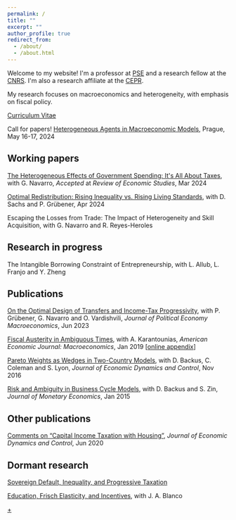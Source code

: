 ```yaml
---
permalink: /
title: ""
excerpt: ""
author_profile: true
redirect_from: 
  - /about/
  - /about.html
---
```


Welcome to my website! I'm a professor at [PSE](https://www.parisschoolofeconomics.eu/en/) and a research fellow at the [CNRS](https://cnrs.fr/en/). I'm also a research affiliate at the [CEPR](https://cepr.org/). 

My research focuses on macroeconomics and heterogeneity, with emphasis on fiscal policy.

[Curriculum Vitae](/files/CV_AxelleFerriere.pdf)

Call for papers! [Heterogeneous Agents in Macroeconomic Models](https://www.cnb.cz/en/economic-research/conferences-seminars-and-workshops/heterogeneous-agents-in-macroeconomic-models/index.html), Prague, May 16-17, 2024


## Working papers

[The Heterogeneous Effects of Government Spending: It's All About Taxes](/files/HEFP_FN_20240301.pdf), with G. Navarro, _Accepted_ at _Review of Economic Studies_, Mar 2024

[Optimal Redistribution: Rising Inequality vs. Rising Living Standards](/files/FGS_202404.pdf), with D. Sachs and P. Grübener, Apr 2024

Escaping the Losses from Trade: The Impact of Heterogeneity and Skill Acquisition, with G. Navarro and R. Reyes-Heroles


## Research in progress

The Intangible Borrowing Constraint of Entrepreneurship, with L. Allub, L. Franjo and Y. Zheng


## Publications

[On the Optimal Design of Transfers and Income-Tax Progressivity](/files/FGNV_Draft_2022.10.pdf), with P. Grübener, G. Navarro and O. Vardishvili, _Journal of Political Economy Macroeconomics_, Jun 2023

[Fiscal Austerity in Ambiguous Times](https://www.aeaweb.org/articles?id=10.1257/mac.20160085), with A. Karantounias, _American Economic Journal: Macroeconomics_, Jan 2019 [[online appendix](/files/fiscal_austerity_online.pdf)]

[Pareto Weights as Wedges in Two-Country Models](https://www.sciencedirect.com/science/article/abs/pii/S0165188916300501), with D. Backus, C. Coleman and S. Lyon, _Journal of Economic Dynamics and Control_, Nov 2016

[Risk and Ambiguity in Business Cycle Models](https://www.sciencedirect.com/science/article/pii/S0304393214001810), with D. Backus and S. Zin, _Journal of Monetary Economics_, Jan 2015


## Other publications

[Comments on “Capital Income Taxation with Housing”](https://www.sciencedirect.com/science/article/abs/pii/S0165188920300531), _Journal of Economic Dynamics and Control_, Jun 2020


## Dormant research

[Sovereign Default, Inequality, and Progressive Taxation](/files/Ferriere_default_2015.pdf)

[Education, Frisch Elasticity, and Incentives](/files/BlancoFerriere_201312.pdf), with J. A. Blanco


[+](https://us02web.zoom.us/j/5427972694) 



